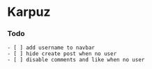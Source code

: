# Karpuz

### Todo

    - [ ] add username to navbar
    - [ ] hide create post when no user
    - [ ] disable comments and like when no user
